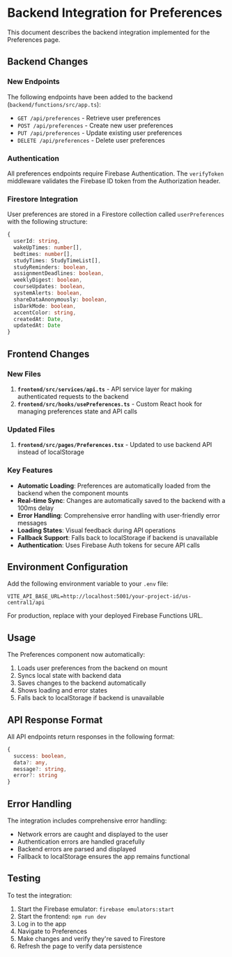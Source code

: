 # Backend Integration for Preferences

This document describes the backend integration implemented for the Preferences page.

## Backend Changes

### New Endpoints

The following endpoints have been added to the backend (`backend/functions/src/app.ts`):

- `GET /api/preferences` - Retrieve user preferences
- `POST /api/preferences` - Create new user preferences
- `PUT /api/preferences` - Update existing user preferences
- `DELETE /api/preferences` - Delete user preferences

### Authentication

All preferences endpoints require Firebase Authentication. The `verifyToken` middleware validates the Firebase ID token from the Authorization header.

### Firestore Integration

User preferences are stored in a Firestore collection called `userPreferences` with the following structure:

```typescript
{
  userId: string,
  wakeUpTimes: number[],
  bedtimes: number[],
  studyTimes: StudyTimeList[],
  studyReminders: boolean,
  assignmentDeadlines: boolean,
  weeklyDigest: boolean,
  courseUpdates: boolean,
  systemAlerts: boolean,
  shareDataAnonymously: boolean,
  isDarkMode: boolean,
  accentColor: string,
  createdAt: Date,
  updatedAt: Date
}
```

## Frontend Changes

### New Files

1. **`frontend/src/services/api.ts`** - API service layer for making authenticated requests to the backend
2. **`frontend/src/hooks/usePreferences.ts`** - Custom React hook for managing preferences state and API calls

### Updated Files

1. **`frontend/src/pages/Preferences.tsx`** - Updated to use backend API instead of localStorage

### Key Features

- **Automatic Loading**: Preferences are automatically loaded from the backend when the component mounts
- **Real-time Sync**: Changes are automatically saved to the backend with a 100ms delay
- **Error Handling**: Comprehensive error handling with user-friendly error messages
- **Loading States**: Visual feedback during API operations
- **Fallback Support**: Falls back to localStorage if backend is unavailable
- **Authentication**: Uses Firebase Auth tokens for secure API calls

## Environment Configuration

Add the following environment variable to your `.env` file:

```env
VITE_API_BASE_URL=http://localhost:5001/your-project-id/us-central1/api
```

For production, replace with your deployed Firebase Functions URL.

## Usage

The Preferences component now automatically:

1. Loads user preferences from the backend on mount
2. Syncs local state with backend data
3. Saves changes to the backend automatically
4. Shows loading and error states
5. Falls back to localStorage if backend is unavailable

## API Response Format

All API endpoints return responses in the following format:

```typescript
{
  success: boolean,
  data?: any,
  message?: string,
  error?: string
}
```

## Error Handling

The integration includes comprehensive error handling:

- Network errors are caught and displayed to the user
- Authentication errors are handled gracefully
- Backend errors are parsed and displayed
- Fallback to localStorage ensures the app remains functional

## Testing

To test the integration:

1. Start the Firebase emulator: `firebase emulators:start`
2. Start the frontend: `npm run dev`
3. Log in to the app
4. Navigate to Preferences
5. Make changes and verify they're saved to Firestore
6. Refresh the page to verify data persistence
